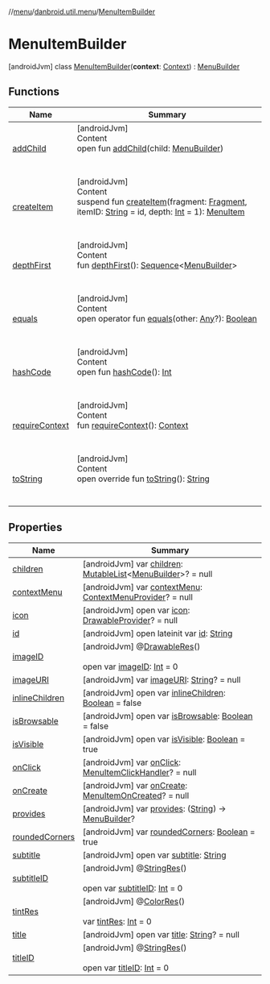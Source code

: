 //[menu](../../index.md)/[danbroid.util.menu](../index.md)/[MenuItemBuilder](index.md)



# MenuItemBuilder  
 [androidJvm] class [MenuItemBuilder](index.md)(**context**: [Context](https://developer.android.com/reference/kotlin/android/content/Context.html)) : [MenuBuilder](../-menu-builder/index.md)   


## Functions  
  
|  Name|  Summary| 
|---|---|
| <a name="danbroid.util.menu/MenuBuilder/addChild/#danbroid.util.menu.MenuBuilder/PointingToDeclaration/"></a>[addChild](../-menu-builder/add-child.md)| <a name="danbroid.util.menu/MenuBuilder/addChild/#danbroid.util.menu.MenuBuilder/PointingToDeclaration/"></a>[androidJvm]  <br>Content  <br>open fun [addChild](../-menu-builder/add-child.md)(child: [MenuBuilder](../-menu-builder/index.md))  <br><br><br>
| <a name="danbroid.util.menu/MenuItemBuilder/createItem/#androidx.fragment.app.Fragment#kotlin.String#kotlin.Int/PointingToDeclaration/"></a>[createItem](create-item.md)| <a name="danbroid.util.menu/MenuItemBuilder/createItem/#androidx.fragment.app.Fragment#kotlin.String#kotlin.Int/PointingToDeclaration/"></a>[androidJvm]  <br>Content  <br>suspend fun [createItem](create-item.md)(fragment: [Fragment](https://developer.android.com/reference/kotlin/androidx/fragment/app/Fragment.html), itemID: [String](https://kotlinlang.org/api/latest/jvm/stdlib/kotlin/-string/index.html) = id, depth: [Int](https://kotlinlang.org/api/latest/jvm/stdlib/kotlin/-int/index.html) = 1): [MenuItem](../-menu-item/index.md)  <br><br><br>
| <a name="danbroid.util.menu/MenuBuilder/depthFirst/#/PointingToDeclaration/"></a>[depthFirst](../-menu-builder/depth-first.md)| <a name="danbroid.util.menu/MenuBuilder/depthFirst/#/PointingToDeclaration/"></a>[androidJvm]  <br>Content  <br>fun [depthFirst](../-menu-builder/depth-first.md)(): [Sequence](https://kotlinlang.org/api/latest/jvm/stdlib/kotlin.sequences/-sequence/index.html)<[MenuBuilder](../-menu-builder/index.md)>  <br><br><br>
| <a name="kotlin/Any/equals/#kotlin.Any?/PointingToDeclaration/"></a>[equals](../../danbroid.util.menu.ui/-menu-item-diff-callback/index.md#%5Bkotlin%2FAny%2Fequals%2F%23kotlin.Any%3F%2FPointingToDeclaration%2F%5D%2FFunctions%2F-691844583)| <a name="kotlin/Any/equals/#kotlin.Any?/PointingToDeclaration/"></a>[androidJvm]  <br>Content  <br>open operator fun [equals](../../danbroid.util.menu.ui/-menu-item-diff-callback/index.md#%5Bkotlin%2FAny%2Fequals%2F%23kotlin.Any%3F%2FPointingToDeclaration%2F%5D%2FFunctions%2F-691844583)(other: [Any](https://kotlinlang.org/api/latest/jvm/stdlib/kotlin/-any/index.html)?): [Boolean](https://kotlinlang.org/api/latest/jvm/stdlib/kotlin/-boolean/index.html)  <br><br><br>
| <a name="kotlin/Any/hashCode/#/PointingToDeclaration/"></a>[hashCode](../../danbroid.util.menu.ui/-menu-item-diff-callback/index.md#%5Bkotlin%2FAny%2FhashCode%2F%23%2FPointingToDeclaration%2F%5D%2FFunctions%2F-691844583)| <a name="kotlin/Any/hashCode/#/PointingToDeclaration/"></a>[androidJvm]  <br>Content  <br>open fun [hashCode](../../danbroid.util.menu.ui/-menu-item-diff-callback/index.md#%5Bkotlin%2FAny%2FhashCode%2F%23%2FPointingToDeclaration%2F%5D%2FFunctions%2F-691844583)(): [Int](https://kotlinlang.org/api/latest/jvm/stdlib/kotlin/-int/index.html)  <br><br><br>
| <a name="danbroid.util.menu/MenuBuilder/requireContext/#/PointingToDeclaration/"></a>[requireContext](../-menu-builder/require-context.md)| <a name="danbroid.util.menu/MenuBuilder/requireContext/#/PointingToDeclaration/"></a>[androidJvm]  <br>Content  <br>fun [requireContext](../-menu-builder/require-context.md)(): [Context](https://developer.android.com/reference/kotlin/android/content/Context.html)  <br><br><br>
| <a name="danbroid.util.menu/MenuItemBuilder/toString/#/PointingToDeclaration/"></a>[toString](to-string.md)| <a name="danbroid.util.menu/MenuItemBuilder/toString/#/PointingToDeclaration/"></a>[androidJvm]  <br>Content  <br>open override fun [toString](to-string.md)(): [String](https://kotlinlang.org/api/latest/jvm/stdlib/kotlin/-string/index.html)  <br><br><br>


## Properties  
  
|  Name|  Summary| 
|---|---|
| <a name="danbroid.util.menu/MenuItemBuilder/children/#/PointingToDeclaration/"></a>[children](children.md)| <a name="danbroid.util.menu/MenuItemBuilder/children/#/PointingToDeclaration/"></a> [androidJvm] var [children](children.md): [MutableList](https://kotlinlang.org/api/latest/jvm/stdlib/kotlin.collections/-mutable-list/index.html)<[MenuBuilder](../-menu-builder/index.md)>? = null   <br>
| <a name="danbroid.util.menu/MenuItemBuilder/contextMenu/#/PointingToDeclaration/"></a>[contextMenu](context-menu.md)| <a name="danbroid.util.menu/MenuItemBuilder/contextMenu/#/PointingToDeclaration/"></a> [androidJvm] var [contextMenu](context-menu.md): [ContextMenuProvider](../index.md#%5Bdanbroid.util.menu%2FContextMenuProvider%2F%2F%2FPointingToDeclaration%2F%5D%2FClasslikes%2F-691844583)? = null   <br>
| <a name="danbroid.util.menu/MenuItemBuilder/icon/#/PointingToDeclaration/"></a>[icon](icon.md)| <a name="danbroid.util.menu/MenuItemBuilder/icon/#/PointingToDeclaration/"></a> [androidJvm] open var [icon](icon.md): [DrawableProvider](../index.md#%5Bdanbroid.util.menu%2FDrawableProvider%2F%2F%2FPointingToDeclaration%2F%5D%2FClasslikes%2F-691844583)? = null   <br>
| <a name="danbroid.util.menu/MenuItemBuilder/id/#/PointingToDeclaration/"></a>[id](id.md)| <a name="danbroid.util.menu/MenuItemBuilder/id/#/PointingToDeclaration/"></a> [androidJvm] open lateinit var [id](id.md): [String](https://kotlinlang.org/api/latest/jvm/stdlib/kotlin/-string/index.html)   <br>
| <a name="danbroid.util.menu/MenuItemBuilder/imageID/#/PointingToDeclaration/"></a>[imageID](image-i-d.md)| <a name="danbroid.util.menu/MenuItemBuilder/imageID/#/PointingToDeclaration/"></a> [androidJvm] @[DrawableRes](https://developer.android.com/reference/kotlin/androidx/annotation/DrawableRes.html)()  <br>  <br>open var [imageID](image-i-d.md): [Int](https://kotlinlang.org/api/latest/jvm/stdlib/kotlin/-int/index.html) = 0   <br>
| <a name="danbroid.util.menu/MenuItemBuilder/imageURI/#/PointingToDeclaration/"></a>[imageURI](image-u-r-i.md)| <a name="danbroid.util.menu/MenuItemBuilder/imageURI/#/PointingToDeclaration/"></a> [androidJvm] var [imageURI](image-u-r-i.md): [String](https://kotlinlang.org/api/latest/jvm/stdlib/kotlin/-string/index.html)? = null   <br>
| <a name="danbroid.util.menu/MenuItemBuilder/inlineChildren/#/PointingToDeclaration/"></a>[inlineChildren](inline-children.md)| <a name="danbroid.util.menu/MenuItemBuilder/inlineChildren/#/PointingToDeclaration/"></a> [androidJvm] open var [inlineChildren](inline-children.md): [Boolean](https://kotlinlang.org/api/latest/jvm/stdlib/kotlin/-boolean/index.html) = false   <br>
| <a name="danbroid.util.menu/MenuItemBuilder/isBrowsable/#/PointingToDeclaration/"></a>[isBrowsable](is-browsable.md)| <a name="danbroid.util.menu/MenuItemBuilder/isBrowsable/#/PointingToDeclaration/"></a> [androidJvm] open var [isBrowsable](is-browsable.md): [Boolean](https://kotlinlang.org/api/latest/jvm/stdlib/kotlin/-boolean/index.html) = false   <br>
| <a name="danbroid.util.menu/MenuItemBuilder/isVisible/#/PointingToDeclaration/"></a>[isVisible](is-visible.md)| <a name="danbroid.util.menu/MenuItemBuilder/isVisible/#/PointingToDeclaration/"></a> [androidJvm] open var [isVisible](is-visible.md): [Boolean](https://kotlinlang.org/api/latest/jvm/stdlib/kotlin/-boolean/index.html) = true   <br>
| <a name="danbroid.util.menu/MenuItemBuilder/onClick/#/PointingToDeclaration/"></a>[onClick](on-click.md)| <a name="danbroid.util.menu/MenuItemBuilder/onClick/#/PointingToDeclaration/"></a> [androidJvm] var [onClick](on-click.md): [MenuItemClickHandler](../index.md#%5Bdanbroid.util.menu%2FMenuItemClickHandler%2F%2F%2FPointingToDeclaration%2F%5D%2FClasslikes%2F-691844583)? = null   <br>
| <a name="danbroid.util.menu/MenuItemBuilder/onCreate/#/PointingToDeclaration/"></a>[onCreate](on-create.md)| <a name="danbroid.util.menu/MenuItemBuilder/onCreate/#/PointingToDeclaration/"></a> [androidJvm] var [onCreate](on-create.md): [MenuItemOnCreated](../index.md#%5Bdanbroid.util.menu%2FMenuItemOnCreated%2F%2F%2FPointingToDeclaration%2F%5D%2FClasslikes%2F-691844583)? = null   <br>
| <a name="danbroid.util.menu/MenuItemBuilder/provides/#/PointingToDeclaration/"></a>[provides](provides.md)| <a name="danbroid.util.menu/MenuItemBuilder/provides/#/PointingToDeclaration/"></a> [androidJvm] var [provides](provides.md): ([String](https://kotlinlang.org/api/latest/jvm/stdlib/kotlin/-string/index.html)) -> [MenuBuilder](../-menu-builder/index.md)?   <br>
| <a name="danbroid.util.menu/MenuItemBuilder/roundedCorners/#/PointingToDeclaration/"></a>[roundedCorners](rounded-corners.md)| <a name="danbroid.util.menu/MenuItemBuilder/roundedCorners/#/PointingToDeclaration/"></a> [androidJvm] var [roundedCorners](rounded-corners.md): [Boolean](https://kotlinlang.org/api/latest/jvm/stdlib/kotlin/-boolean/index.html) = true   <br>
| <a name="danbroid.util.menu/MenuItemBuilder/subtitle/#/PointingToDeclaration/"></a>[subtitle](subtitle.md)| <a name="danbroid.util.menu/MenuItemBuilder/subtitle/#/PointingToDeclaration/"></a> [androidJvm] open var [subtitle](subtitle.md): [String](https://kotlinlang.org/api/latest/jvm/stdlib/kotlin/-string/index.html)   <br>
| <a name="danbroid.util.menu/MenuItemBuilder/subtitleID/#/PointingToDeclaration/"></a>[subtitleID](subtitle-i-d.md)| <a name="danbroid.util.menu/MenuItemBuilder/subtitleID/#/PointingToDeclaration/"></a> [androidJvm] @[StringRes](https://developer.android.com/reference/kotlin/androidx/annotation/StringRes.html)()  <br>  <br>open var [subtitleID](subtitle-i-d.md): [Int](https://kotlinlang.org/api/latest/jvm/stdlib/kotlin/-int/index.html) = 0   <br>
| <a name="danbroid.util.menu/MenuItemBuilder/tintRes/#/PointingToDeclaration/"></a>[tintRes](tint-res.md)| <a name="danbroid.util.menu/MenuItemBuilder/tintRes/#/PointingToDeclaration/"></a> [androidJvm] @[ColorRes](https://developer.android.com/reference/kotlin/androidx/annotation/ColorRes.html)()  <br>  <br>var [tintRes](tint-res.md): [Int](https://kotlinlang.org/api/latest/jvm/stdlib/kotlin/-int/index.html) = 0   <br>
| <a name="danbroid.util.menu/MenuItemBuilder/title/#/PointingToDeclaration/"></a>[title](title.md)| <a name="danbroid.util.menu/MenuItemBuilder/title/#/PointingToDeclaration/"></a> [androidJvm] open var [title](title.md): [String](https://kotlinlang.org/api/latest/jvm/stdlib/kotlin/-string/index.html)? = null   <br>
| <a name="danbroid.util.menu/MenuItemBuilder/titleID/#/PointingToDeclaration/"></a>[titleID](title-i-d.md)| <a name="danbroid.util.menu/MenuItemBuilder/titleID/#/PointingToDeclaration/"></a> [androidJvm] @[StringRes](https://developer.android.com/reference/kotlin/androidx/annotation/StringRes.html)()  <br>  <br>open var [titleID](title-i-d.md): [Int](https://kotlinlang.org/api/latest/jvm/stdlib/kotlin/-int/index.html) = 0   <br>

